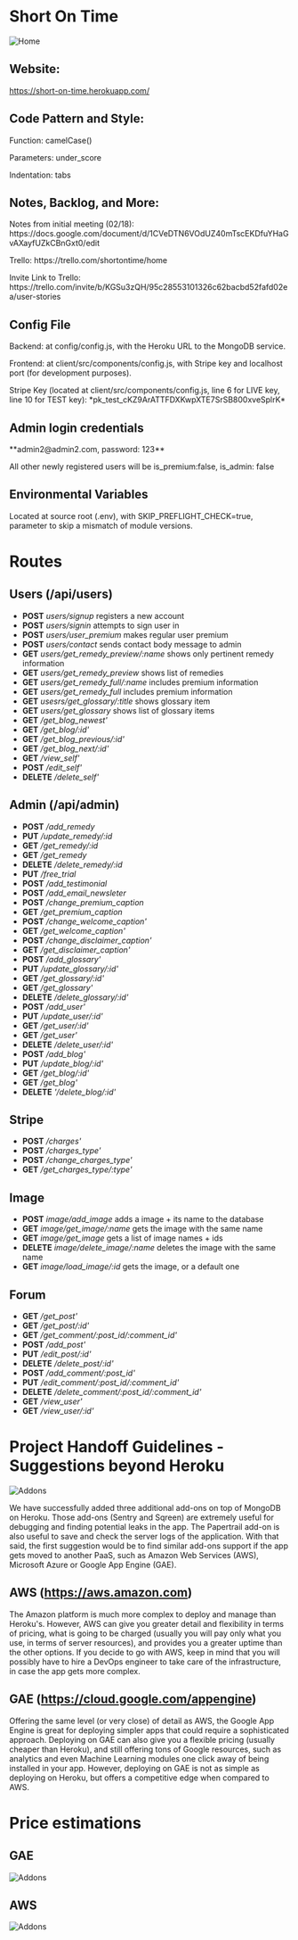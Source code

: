 # Short On Time

![Home](./images_md/home.png)
## Website:
https://short-on-time.herokuapp.com/

## Code Pattern and Style:
<p>Function: camelCase()
<p>Parameters: under_score
<p>Indentation: tabs

## Notes, Backlog, and More:
<p>Notes from initial meeting (02/18): https://docs.google.com/document/d/1CVeDTN6VOdUZ40mTscEKDfuYHaGvAXayfUZkCBnGxt0/edit
<p>Trello: https://trello.com/shortontime/home
<p>Invite Link to Trello: https://trello.com/invite/b/KGSu3zQH/95c28553101326c62bacbd52fafd02ea/user-stories

## Config File
<p>Backend: at config/config.js, with the Heroku URL to the MongoDB service.
<p>Frontend: at client/src/components/config.js, with Stripe key and localhost port (for development purposes).
<p>Stripe Key (located at client/src/components/config.js, line 6 for LIVE key, line 10 for TEST key): *pk_test_cKZ9ArATTFDXKwpXTE7SrSB800xveSplrK*

## Admin login credentials
<p>**admin2@admin2.com, password: 123**
<p>All other newly registered users will be is_premium:false, is_admin: false

## Environmental Variables
<p>Located at source root (.env), with SKIP_PREFLIGHT_CHECK=true, parameter to skip a mismatch of module versions.

# Routes
## Users (/api/users)
 - **POST** *users/signup* registers a new account
 - **POST** *users/signin* attempts to sign user in
 - **POST** *users/user_premium* makes regular user premium
 - **POST** *users/contact* sends contact body message to admin
 - **GET** *users/get_remedy_preview/:name* shows only pertinent remedy information
 - **GET** *users/get_remedy_preview* shows list of remedies
 - **GET** *users/get_remedy_full/:name* includes premium information
 - **GET** *users/get_remedy_full* includes premium information
 - **GET** *usesrs/get_glossary/:title* shows glossary item
 - **GET** *users/get_glossary* shows list of glossary items
 - **GET** */get_blog_newest'*
 - **GET** */get_blog/:id'*
 - **GET** */get_blog_previous/:id'*
 - **GET** */get_blog_next/:id'*
 - **GET** */view_self'*
 - **POST** */edit_self'*
 - **DELETE** */delete_self'*

## Admin (/api/admin)
 - **POST** */add_remedy*
 - **PUT** */update_remedy/:id*
 - **GET** */get_remedy/:id*
 - **GET** */get_remedy*
 - **DELETE** */delete_remedy/:id*
 - **PUT** */free_trial*
 - **POST** */add_testimonial*
 - **POST** */add_email_newsleter*
 - **POST** */change_premium_caption*
 - **GET** */get_premium_caption*
 - **POST** */change_welcome_caption'*
 - **GET** */get_welcome_caption'*
 - **POST** */change_disclaimer_caption'*
 - **GET** */get_disclaimer_caption'*
 - **POST** */add_glossary'*
 - **PUT** */update_glossary/:id'*
 - **GET** */get_glossary/:id'*
 - **GET** */get_glossary'*
 - **DELETE** */delete_glossary/:id'*
 - **POST** */add_user'*
 - **PUT** */update_user/:id'*
 - **GET** */get_user/:id'*
 - **GET** */get_user'*
 - **DELETE** */delete_user/:id'*
 - **POST** */add_blog'*
 - **PUT** */update_blog/:id'*
 - **GET** */get_blog/:id'*
 - **GET** */get_blog'*
 - **DELETE** *'/delete_blog/:id'*

## Stripe
 - **POST** */charges'*
 - **POST** */charges_type'*
 - **POST** */change_charges_type'*
 - **GET** */get_charges_type/:type'*

## Image
 - **POST** *image/add_image* adds a image + its name to the database
 - **GET** *image/get_image/:name* gets the image with the same name
 - **GET** *image/get_image* gets a list of image names + ids
 - **DELETE** *image/delete_image/:name* deletes the image with the same name
 - **GET** *image/load_image/:id* gets the image, or a default one

## Forum
 - **GET** */get_post'*
 - **GET** */get_post/:id'*
 - **GET** */get_comment/:post_id/:comment_id'*
 - **POST** */add_post'*
 - **PUT** */edit_post/:id'*
 - **DELETE** */delete_post/:id'*
 - **POST** */add_comment/:post_id'*
 - **PUT** */edit_comment/:post_id/:comment_id'*
 - **DELETE** */delete_comment/:post_id/:comment_id'*
 - **GET** */view_user'*
 - **GET** */view_user/:id'*

# Project Handoff Guidelines - Suggestions beyond Heroku

![Addons](./images_md/addons.png)

We have successfully added three additional add-ons on top of MongoDB on Heroku. Those add-ons (Sentry and Sqreen) are extremely useful for debugging and finding potential leaks in the app. The Papertrail add-on is also useful to save and check the server logs of the application. With that said, the first suggestion would be to find similar add-ons support if the app gets moved to another PaaS, such as Amazon Web Services (AWS), Microsoft Azure or Google App Engine (GAE).

## AWS (https://aws.amazon.com)

The Amazon platform is much more complex to deploy and manage than Heroku's. However, AWS can give you greater detail and flexibility in terms of pricing, what is going to be charged (usually you will pay only what you use, in terms of server resources), and provides you a greater uptime than the other options. If you decide to go with AWS, keep in mind that you will possibly have to hire a DevOps engineer to take care of the infrastructure, in case the app gets more complex.

## GAE (https://cloud.google.com/appengine)

Offering the same level (or very close) of detail as AWS, the Google App Engine is great for deploying simpler apps that could require a sophisticated approach. Deploying on GAE can also give you a flexible pricing (usually cheaper than Heroku), and still offering tons of Google resources, such as analytics and even Machine Learning modules one click away of being installed in your app. However, deploying on GAE is not as simple as deploying on Heroku, but offers a competitive edge when compared to AWS.

# Price estimations
## GAE

![Addons](./images_md/gae.png)

## AWS

![Addons](./images_md/amazon.png)

